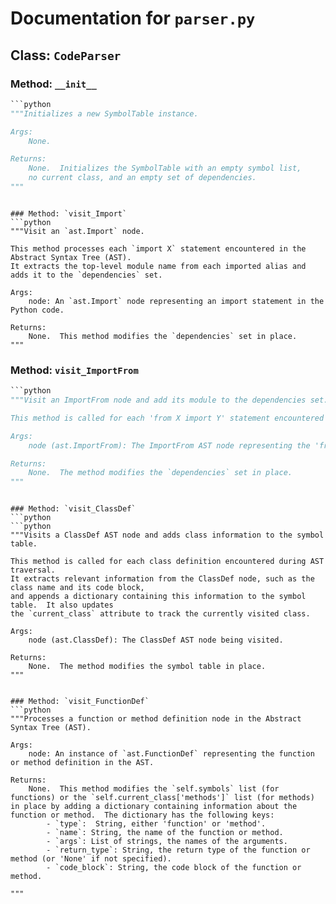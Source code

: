 # Documentation for `parser.py`

## Class: `CodeParser`
### Method: `__init__`
```python
```python
"""Initializes a new SymbolTable instance.

Args:
    None.

Returns:
    None.  Initializes the SymbolTable with an empty symbol list,
    no current class, and an empty set of dependencies.
"""
```
```

### Method: `visit_Import`
```python
"""Visit an `ast.Import` node.

This method processes each `import X` statement encountered in the Abstract Syntax Tree (AST).
It extracts the top-level module name from each imported alias and adds it to the `dependencies` set.

Args:
    node: An `ast.Import` node representing an import statement in the Python code.

Returns:
    None.  This method modifies the `dependencies` set in place.
"""
```

### Method: `visit_ImportFrom`
```python
```python
"""Visit an ImportFrom node and add its module to the dependencies set.

This method is called for each 'from X import Y' statement encountered during AST traversal.  It extracts the top-level module name from the import statement and adds it to the `dependencies` set.  If a module is not specified (node.module is None), nothing is added.

Args:
    node (ast.ImportFrom): The ImportFrom AST node representing the 'from X import Y' statement.

Returns:
    None.  The method modifies the `dependencies` set in place.
"""
```
```

### Method: `visit_ClassDef`
```python
```python
"""Visits a ClassDef AST node and adds class information to the symbol table.

This method is called for each class definition encountered during AST traversal.
It extracts relevant information from the ClassDef node, such as the class name and its code block,
and appends a dictionary containing this information to the symbol table.  It also updates
the `current_class` attribute to track the currently visited class.

Args:
    node (ast.ClassDef): The ClassDef AST node being visited.

Returns:
    None.  The method modifies the symbol table in place.
"""
```
```

### Method: `visit_FunctionDef`
```python
"""Processes a function or method definition node in the Abstract Syntax Tree (AST).

Args:
    node: An instance of `ast.FunctionDef` representing the function or method definition in the AST.

Returns:
    None.  This method modifies the `self.symbols` list (for functions) or the `self.current_class['methods']` list (for methods) in place by adding a dictionary containing information about the function or method.  The dictionary has the following keys:
        - `type`:  String, either 'function' or 'method'.
        - `name`: String, the name of the function or method.
        - `args`: List of strings, the names of the arguments.
        - `return_type`: String, the return type of the function or method (or 'None' if not specified).
        - `code_block`: String, the code block of the function or method.

"""
```

